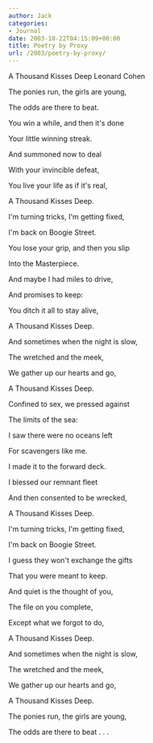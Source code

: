 ```yaml
---
author: Jack
categories:
- Journal
date: 2003-10-22T04:15:09+00:00
title: Poetry by Proxy
url: /2003/poetry-by-proxy/
---
```


A Thousand Kisses Deep Leonard Cohen

The ponies run, the girls are young, 

The odds are there to beat. 

You win a while, and then it's done 

Your little winning streak. 

And summoned now to deal 

With your invincible defeat, 

You live your life as if it's real, 

A Thousand Kisses Deep.

I'm turning tricks, I'm getting fixed, 

I'm back on Boogie Street. 

You lose your grip, and then you slip 

Into the Masterpiece. 

And maybe I had miles to drive, 

And promises to keep: 

You ditch it all to stay alive, 

A Thousand Kisses Deep.

And sometimes when the night is slow, 

The wretched and the meek, 

We gather up our hearts and go, 

A Thousand Kisses Deep.

Confined to sex, we pressed against 

The limits of the sea: 

I saw there were no oceans left 

For scavengers like me. 

I made it to the forward deck. 

I blessed our remnant fleet 

And then consented to be wrecked, 

A Thousand Kisses Deep.

I'm turning tricks, I'm getting fixed, 

I'm back on Boogie Street. 

I guess they won't exchange the gifts 

That you were meant to keep. 

And quiet is the thought of you, 

The file on you complete, 

Except what we forgot to do, 

A Thousand Kisses Deep.

And sometimes when the night is slow, 

The wretched and the meek, 

We gather up our hearts and go, 

A Thousand Kisses Deep.

The ponies run, the girls are young, 

The odds are there to beat . . .